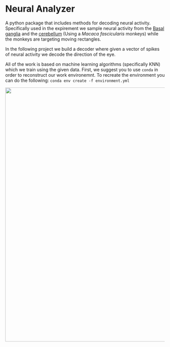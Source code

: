 # Neural Analyzer
A python package that includes methods for decoding neural activity.
Specifically used in the expirement we sample neural activity from the [Basal ganglia](https://en.wikipedia.org/wiki/Basal_ganglia) and the [cerebellum](https://en.wikipedia.org/wiki/Cerebellum) (Using a *Macaca fascicularis* monkeys) while the monkeys are targeting moving rectangles.

In the following project we build a decoder where given a vector of spikes of neural activity we decode the direction of the eye.

All of the work is based on machine learning algorithms (specifically KNN) which we train using the given data.
First, we suggest you to use `conda` in order to reconstruct our work environemnt. 
To recreate the environment you can do the following:
   ```conda env create -f environment.yml```

 <img src="https://raw.githubusercontent.com/norbit8/Neural_Analyzer/master/neuralSpikesExample.png" width="800" />
